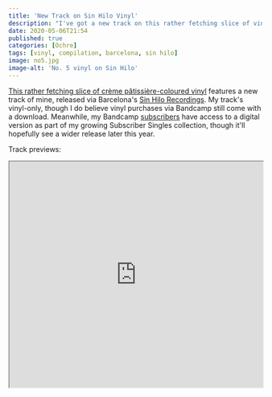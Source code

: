 ```yaml
---
title: 'New Track on Sin Hilo Vinyl'
description: "I've got a new track on this rather fetching slice of vinyl, courtesy of Barcelona's Sin Hilo."
date: 2020-05-06T21:54
published: true
categories: [Ochre]
tags: [vinyl, compilation, barcelona, sin hilo]
image: no5.jpg
image-alt: 'No. 5 vinyl on Sin Hilo'
---
```


[This rather fetching slice of crème pâtissière-coloured vinyl](https://sinhilo.bandcamp.com/album/n-5) features a new track of mine, released via Barcelona's [Sin Hilo Recordings](https://www.sinhilo.com/). My track's vinyl-only, though I do believe vinyl purchases via Bandcamp still come with a download. Meanwhile, my Bandcamp [subscribers](https://bandcamp.ochremusic.com/) have access to a digital version as part of my growing Subscriber Singles collection, though it'll hopefully see a wider release later this year.

Track previews:

<iframe width="100%" height="450" src="https://w.soundcloud.com/player/?url=https%3A//api.soundcloud.com/tracks/753677617&amp;auto_play=false&amp;hide_related=false&amp;show_comments=true&amp;show_user=true&amp;show_reposts=false&amp;visual=true"></iframe>
